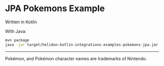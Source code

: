 # JPA Pokemons Example

Written in Kotlin

With Java:
```bash
mvn package
java -jar target/helidon-kotlin-integrations-examples-pokemons-jpa.jar
```

---

Pokémon, and Pokémon character names are trademarks of Nintendo.
